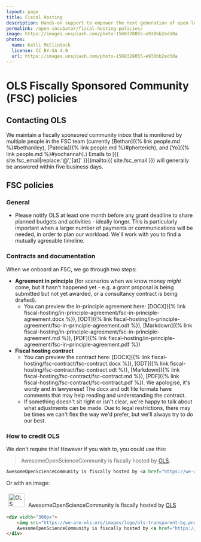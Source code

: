 ```yaml
---
layout: page
title: Fiscal Hosting
description: Hands-on support to empower the next generation of open leaders in research.
permalink: /open-incubator/fiscal-hosting-policies/
image: https://images.unsplash.com/photo-1560328055-e938bb2ed50a
photos:
  name: Kelli McClintock
  license: CC BY-SA 4.0
  url: https://images.unsplash.com/photo-1560328055-e938bb2ed50a
---
```


# OLS Fiscally Sponsored Community (FSC) policies

## Contacting OLS

We maintain a fiscally sponsored community inbox that is monitored by multiple people in the FSC team (currently [Bethan]({% link people.md %}#bethaniley), [Patricia]({% link people.md %}#pherterich), and [Yo]({% link people.md %}#yochannah).) Emails to [{{ site.fsc_email|replace:'@','[at]' }}](mailto:{{ site.fsc_email }}) will generally be answered within five business days. 

## FSC policies

### General
- Please notify OLS at least one month before any grant deadline to share planned budgets and activities - ideally longer. This is particularly important when a larger number of payments or communications will be needed, in order to plan our workload. We'll work with you to find a mutually agreeable timeline. 

### Contracts and documentation

 When we onboard an FSC, we go through two steps: 

- **Agreement in principle** (for scenarios when we know money _might_ come, but it hasn't happened yet - e.g. a grant proposal is being submitted but not yet awarded, or a consultancy contract is being drafted). 
    - You can preview the in-principle agreement here: [DOCX]({% link fiscal-hosting/in-principle-agreement/fsc-in-principle-agreement.docx %}), [ODT]({% link fiscal-hosting/in-principle-agreement/fsc-in-principle-agreement.odt %}), [Markdown]({% link fiscal-hosting/in-principle-agreement/fsc-in-principle-agreement.md %}), [PDF]({% link fiscal-hosting/in-principle-agreement/fsc-in-principle-agreement.pdf %})
- **Fiscal hosting contract** 
    - You can preview the contract here: [DOCX]({% link fiscal-hosting/fsc-contract/fsc-contract.docx %}), [ODT]({% link fiscal-hosting/fsc-contract/fsc-contract.odt %}), [Markdown]({% link fiscal-hosting/fsc-contract/fsc-contract.md %}), [PDF]({% link fiscal-hosting/fsc-contract/fsc-contract.pdf %}).  We apologise, it's wordy and in lawyerese! The docx and odt file formats have comments that may help reading and understanding the contract. 
    - If something doesn't sit right or isn't clear, we're happy to talk about what adjustments can be made. Due to legal restrictions, there may be times we can't flex the way we'd prefer, but we'll always try to do our best.
 
### How to credit OLS
We don't require this! However if you wish to, you could use this: 

<!-- these links _need_ to be non-jekyll so people can copy/paste them --> 
> AwesomeOpenScienceCommunity is fiscally hosted by <a href="https://we-are-ols.org">OLS</a>.

```html
AwesomeOpenScienceCommunity is fiscally hosted by <a href="https://we-are-ols.org">OLS</a>.
```
Or with an image: 

<div width="300px">
    <img src="https://we-are-ols.org/images/logo/ols-transparent-bg.png" alt="OLS logo - two leaves and the letters OLS" width="43" height="36" style="margin:6px" />
    AwesomeOpenScienceCommunity is fiscally hosted by <a href="https://we-are-ols.org">OLS</a>
</div>

```html
<div width="300px">
    <img src="https://we-are-ols.org/images/logo/ols-transparent-bg.png" alt="OLS logo - two leaves and the letters OLS" width="43" height="36" style="margin:6px" />
    AwesomeOpenScienceCommunity is fiscally hosted by <a href="https://we-are-ols.org">OLS</a>
</div>
```
